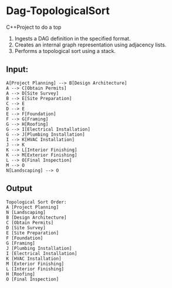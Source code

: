 # Dag-TopologicalSort
C++Project to do a top

1. Ingests a DAG definition in the specified format.
2. Creates an internal graph representation using adjacency lists.
3. Performs a topological sort using a stack.

## Input:
```
A[Project Planning] --> B[Design Architecture]
A --> C[Obtain Permits]
A --> D[Site Survey]
B --> E[Site Preparation]
C --> E
D --> E
E --> F[Foundation]
F --> G[Framing]
G --> H[Roofing]
G --> I[Electrical Installation]
G --> J[Plumbing Installation]
I --> K[HVAC Installation]
J --> K
K --> L[Interior Finishing]
K --> M[Exterior Finishing]
L --> O[Final Inspection]
M --> O
N[Landscaping] --> O

```
## Output
```
Topological Sort Order:
A [Project Planning]
N [Landscaping]
B [Design Architecture]
C [Obtain Permits]
D [Site Survey]
E [Site Preparation]
F [Foundation]
G [Framing]
J [Plumbing Installation]
I [Electrical Installation]
K [HVAC Installation]
M [Exterior Finishing]
L [Interior Finishing]
H [Roofing]
O [Final Inspection]

```
